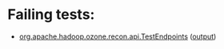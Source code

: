 # Failing tests: 

 * [org.apache.hadoop.ozone.recon.api.TestEndpoints](hadoop-ozone/recon/org.apache.hadoop.ozone.recon.api.TestEndpoints.txt) ([output](hadoop-ozone/recon/org.apache.hadoop.ozone.recon.api.TestEndpoints-output.txt))
